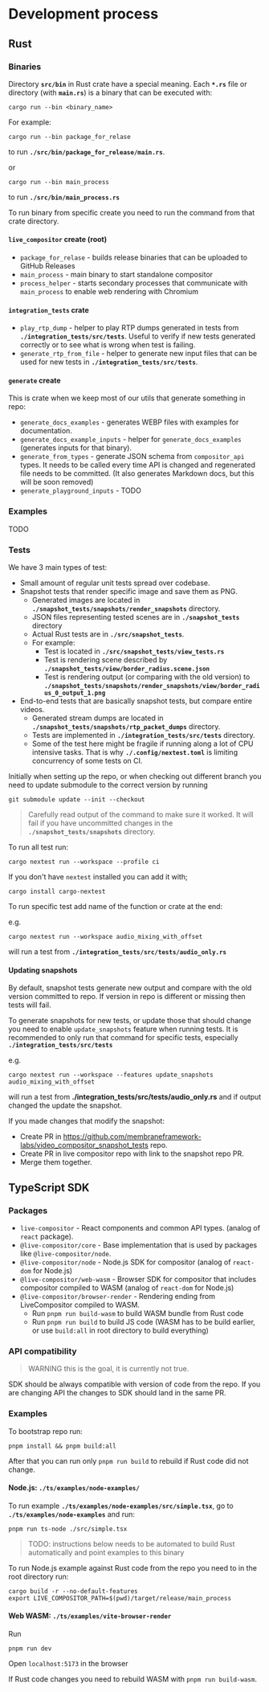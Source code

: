 # Development process

## Rust

### Binaries

Directory **`src/bin`** in Rust crate have a special meaning. Each **`*.rs`** file or directory
(with **`main.rs`**) is a binary that can be executed with:

```
cargo run --bin <binary_name>
```

For example:

```
cargo run --bin package_for_relase
```
to run **`./src/bin/package_for_release/main.rs`**.

or

```
cargo run --bin main_process
```

to run **`./src/bin/main_process.rs`**


To run binary from specific create you need to run the command from that crate directory.

#### `live_compositor` create (root)

- `package_for_relase` - builds release binaries that can be uploaded to GitHub Releases
- `main_process` - main binary to start standalone compositor
- `process_helper` - starts secondary processes that communicate with `main_process`
  to enable web rendering with Chromium

#### `integration_tests` crate

- `play_rtp_dump` - helper to play RTP dumps generated in tests from **`./integration_tests/src/tests`**.
  Useful to verify if new tests generated correctly or to see what is wrong when test is failing.
- `generate_rtp_from_file` - helper to generate new input files that can be used for new tests in
  **`./integration_tests/src/tests`**.

#### `generate` create

This is crate when we keep most of our utils that generate something in repo:

- `generate_docs_examples` - generates WEBP files with examples for documentation.
- `generate_docs_example_inputs` - helper for `generate_docs_examples` (generates inputs for that binary).
- `generate_from_types` - generate JSON schema from `compositor_api` types. It needs to be called every
  time API is changed and regenerated file needs to be committed. (It also generates Markdown docs, but
  this will be soon removed)
- `generate_playground_inputs` - TODO

### Examples

TODO

### Tests

We have 3 main types of test:
- Small amount of regular unit tests spread over codebase.
- Snapshot tests that render specific image and save them as PNG.
  - Generated images are located in **`./snapshot_tests/snapshots/render_snapshots`** directory.
  - JSON files representing tested scenes are in **`./snapshot_tests`** directory
  - Actual Rust tests are in **`./src/snapshot_tests`**.
  - For example:
    - Test is located in **`./src/snapshot_tests/view_tests.rs`**
    - Test is rendering scene described by **`./snapshot_tests/view/border_radius.scene.json`**
    - Test is rendering output (or comparing with the old version) to
      **`./snapshot_tests/snapshots/render_snapshots/view/border_radius_0_output_1.png`**
- End-to-end tests that are basically snapshot tests, but compare entire videos.
  - Generated stream dumps are located in **`./snapshot_tests/snapshots/rtp_packet_dumps`** directory.
  - Tests are implemented in **`./integration_tests/src/tests`** directory.
  - Some of the test here might be fragile if running along a lot of CPU intensive
    tasks. That is why **`./.config/nextest.toml`** is limiting concurrency of some tests on CI.

Initially when setting up the repo, or when checking out different branch you need to update
submodule to the correct version by running
```
git submodule update --init --checkout
```

> Carefully read output of the command to make sure it worked. It will fail if you have uncommitted
changes in the **`./snapshot_tests/snapshots`** directory.

To run all test run:

```
cargo nextest run --workspace --profile ci
```

If you don't have `nextest` installed you can add it with;

```
cargo install cargo-nextest
```

To run specific test add name of the function or crate at the end:

e.g.

```
cargo nextest run --workspace audio_mixing_with_offset
```

will run a test from **`./integration_tests/src/tests/audio_only.rs`**

#### Updating snapshots

By default, snapshot tests generate new output and compare with the old version committed
to repo. If version in repo is different or missing then tests will fail.

To generate snapshots for new tests, or update those that should change you need to enable
`update_snapshots` feature when running tests. It is recommended to only run that command
for specific tests, especially **`./integration_tests/src/tests`**

e.g.

```
cargo nextest run --workspace --features update_snapshots audio_mixing_with_offset
```

will run a test from **./integration_tests/src/tests/audio_only.rs** and if output changed the update the snapshot.

If you made changes that modify the snapshot:
- Create PR in https://github.com/membraneframework-labs/video_compositor_snapshot_tests repo.
- Create PR in live compositor repo with link to the snapshot repo PR.
- Merge them together.

## TypeScript SDK

### Packages

- `live-compositor` - React components and common API types. (analog of `react` package).
- `@live-compositor/core` - Base implementation that is used by packages like `@live-compositor/node`.
- `@live-compositor/node` - Node.js SDK for compositor  (analog of `react-dom` for Node.js)
- `@live-compositor/web-wasm` - Browser SDK for compositor that includes compositor compiled to WASM (analog of `react-dom` for Node.js)
- `@live-compositor/browser-render` - Rendering ending from LiveCompositor compiled to WASM.
  - Run `pnpm run build-wasm` to build WASM bundle from Rust code
  - Run `pnpm run build` to build JS code (WASM has to be build earlier, or use `build:all` in root directory to build everything)

### API compatibility

> WARNING this is the goal, it is currently not true.

SDK should be always compatible with version of code from the repo. If you are changing API the changes to SDK should land in the same PR.

### Examples

To bootstrap repo run:

```
pnpm install && pnpm build:all
```

After that you can run only `pnpm run build` to rebuild if Rust code did not change.

#### Node.js: **`./ts/examples/node-examples/`**

To run example **`./ts/examples/node-examples/src/simple.tsx`**, go to **`./ts/examples/node-examples`** and run:

```
pnpm run ts-node ./src/simple.tsx
```

> TODO: instructions below needs to be automated to build Rust automatically and point examples to this binary

To run Node.js example against Rust code from the repo you need to in the root directory run:

```
cargo build -r --no-default-features
export LIVE_COMPOSITOR_PATH=$(pwd)/target/release/main_process
```

#### Web WASM: **`./ts/examples/vite-browser-render`**

Run

```
pnpm run dev
```

Open `localhost:5173` in the browser

If Rust code changes you need to rebuild WASM with `pnpm run build-wasm`.
